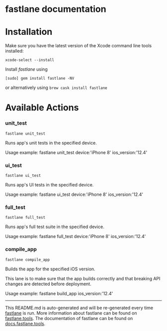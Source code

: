 fastlane documentation
================
# Installation

Make sure you have the latest version of the Xcode command line tools installed:

```
xcode-select --install
```

Install _fastlane_ using
```
[sudo] gem install fastlane -NV
```
or alternatively using `brew cask install fastlane`

# Available Actions
### unit_test
```
fastlane unit_test
```
Runs app's unit tests in the specified device.

Usage example: fastlane unit_test device:'iPhone 8' ios_version:'12.4'
### ui_test
```
fastlane ui_test
```
Runs app's UI tests in the specified device.

Usage example: fastlane ui_test device:'iPhone 8' ios_version:'12.4'
### full_test
```
fastlane full_test
```
Runs app's full test suite in the specified device.

Usage example: fastlane full_test device:'iPhone 8' ios_version:'12.4'
### compile_app
```
fastlane compile_app
```
Builds the app for the specified iOS version.

This lane is to make sure that the app builds correctly and that breaking API changes are detected before deployment.

Usage example: fastlane build_app ios_version:'12.4'

----

This README.md is auto-generated and will be re-generated every time [fastlane](https://fastlane.tools) is run.
More information about fastlane can be found on [fastlane.tools](https://fastlane.tools).
The documentation of fastlane can be found on [docs.fastlane.tools](https://docs.fastlane.tools).

